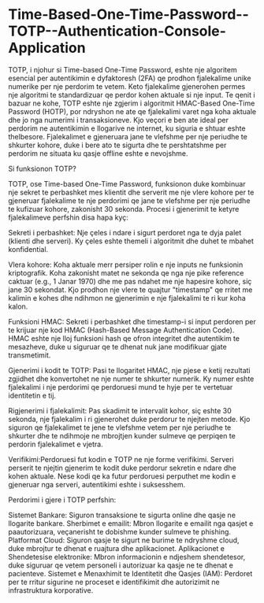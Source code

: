 # Time-Based-One-Time-Password--TOTP--Authentication-Console-Application



TOTP, i njohur si Time-based One-Time Password, eshte nje algoritem esencial per autentikimin e dyfaktoresh (2FA) qe prodhon fjalekalime unike numerike per nje perdorim te vetem. Keto fjalekalime gjenerohen permes nje algoritmi te standardizuar qe perdor kohen aktuale si nje input. Te qenit i bazuar ne kohe, TOTP eshte nje zgjerim i algoritmit HMAC-Based One-Time Password (HOTP), por ndryshon ne ate qe fjalekalimi varet nga koha aktuale dhe jo nga numerimi i transaksioneve. Kjo veçori e ben ate ideal per perdorim ne autentikimin e llogarive ne internet, ku siguria e shtuar eshte thelbesore. Fjalekalimet e gjeneruara jane te vlefshme per nje periudhe te shkurter kohore, duke i bere ato te sigurta dhe te pershtatshme per perdorim ne situata ku qasje offline eshte e nevojshme. 


Si funksionon TOTP?

TOTP, ose Time-based One-Time Password, funksionon duke kombinuar nje sekret te perbashket mes klientit dhe serverit me nje vlere kohore
per te gjeneruar fjalekalime te nje perdorimi qe jane te vlefshme per nje periudhe te kufizuar kohore, zakonisht 30 sekonda. Procesi i 
gjenerimit te ketyre fjalekalimeve perfshin disa hapa kyç:

Sekreti i perbashket: Nje çeles i ndare i sigurt perdoret nga te dyja palet (klienti dhe serveri). Ky çeles eshte themeli i algoritmit dhe duhet te mbahet konfidential.

Vlera kohore: Koha aktuale merr persiper rolin e nje inputs ne funksionin kriptografik. Koha zakonisht matet ne sekonda qe nga nje pike
reference caktuar (e.g., 1 Janar 1970) dhe me pas ndahet me nje hapesire kohore, siç jane 30 sekondat. Kjo prodhon nje vlere te quajtur "timestamp" qe rritet me kalimin e kohes dhe ndihmon ne gjenerimin e nje fjalekalimi te ri kur koha kalon.

Funksioni HMAC: Sekreti i perbashket dhe timestamp-i si input perdoren per te krijuar nje kod HMAC (Hash-Based Message Authentication Code). HMAC eshte nje lloj funksioni hash qe ofron integritet dhe autentikim te mesazheve, duke u siguruar qe te dhenat nuk jane modifikuar gjate transmetimit.

Gjenerimi i kodit te TOTP: Pasi te llogaritet HMAC, nje pjese e ketij rezultati zgjidhet dhe konvertohet ne nje numer te shkurter numerik. Ky numer eshte fjalekalimi i nje perdorimi qe perdoruesi mund te hyje per te vertetuar identitetin e tij.

Rigjenerimi i fjalekalimit: Pas skadimit te intervalit kohor, siç eshte 30 sekonda, nje fjalekalim i ri gjenerohet duke perdorur te njejten metode. Kjo siguron qe fjalekalimet te jene te vlefshme vetem per nje periudhe te shkurter dhe te ndihmoje ne mbrojtjen kunder sulmeve qe perpiqen te perdorin fjalekalimet e vjetra.

Verifikimi:Perdoruesi fut kodin e TOTP ne nje forme verifikimi. Serveri perserit te njejtin gjenerim te kodit duke perdorur sekretin e ndare dhe kohen aktuale. Nese kodi qe ka futur perdoruesi perputhet me kodin e gjeneruar nga serveri, autentikimi eshte i suksesshem.


Perdorimi i gjere i TOTP perfshin:

Sistemet Bankare: Siguron transaksione te sigurta online dhe qasje ne llogarite bankare.
Sherbimet e emailit: Mbron llogarite e emailit nga qasjet e paautorizuara, veçanerisht te dobishme kunder sulmeve te phishing.
Platformat Cloud: Siguron qasje te sigurt ne burime te ndryshme cloud, duke mbrojtur te dhenat e ruajtura dhe aplikacionet.
Aplikacionet e Shendetesise elektronike: Mbron informacionin e ndjeshem shendetesor, duke siguruar qe vetem personeli i autorizuar ka qasje ne te dhenat e pacienteve.
Sistemet e Menaxhimit te Identitetit dhe Qasjes (IAM): Perdoret per te rritur sigurine ne proceset e identifikimit dhe autorizimit ne infrastruktura korporative.
